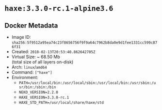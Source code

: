 # `haxe:3.3.0-rc.1-alpine3.6`

## Docker Metadata

- Image ID: `sha256:5f9512a95ea74c23f8656756f9f9a64c7962b8da0e9d1fee1331cc599c876f31`
- Created: `2018-02-13T20:53:40.862642705Z`
- Virtual Size: ~ 68.50 Mb  
  (total size of all layers on-disk)
- Arch: `linux`/`amd64`
- Command: `["haxe"]`
- Environment:
  - `PATH=/usr/local/bin:/usr/local/sbin:/usr/local/bin:/usr/sbin:/usr/bin:/sbin:/bin`
  - `NEKO_VERSION=2.2.0`
  - `HAXE_VERSION=3.3.0-rc.1`
  - `HAXE_STD_PATH=/usr/local/share/haxe/std`

